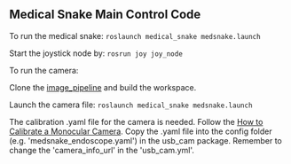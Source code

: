 ## Medical Snake Main Control Code

To run the medical snake: `roslaunch medical_snake medsnake.launch`

Start the joystick node by: `rosrun joy joy_node`

To run the camera:

Clone the [image_pipeline](https://github.com/ros-perception/image_pipeline.git) and build the workspace.

Launch the camera file: `roslaunch medical_snake medsnake.launch`

The calibration .yaml file for the camera is needed. Follow the [How to Calibrate a Monocular Camera](http://wiki.ros.org/camera_calibration/Tutorials/MonocularCalibration). Copy the .yaml file into the config folder (e.g. 'medsnake_endoscope.yaml') in the usb_cam package. Remember to change the 'camera_info_url' in the 'usb_cam.yml'.